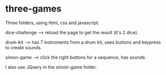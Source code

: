 # three-games
Three folders, using html, css and javascript.

dice-challenge --> reload the page to get the result (it's 2 dice).

drum-kit --> has 7 instruments from a drum kit, uses buttons and keypress to create sounds.

simon-game --> click the right buttons for a sequence, has sounds.

I also use JQuery in the simon-game folder.
